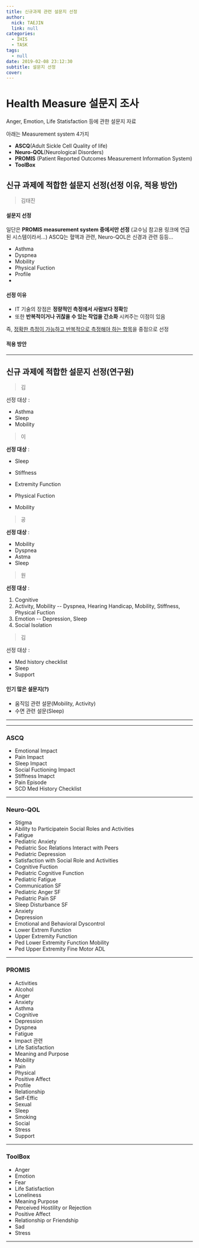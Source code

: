 ```yaml
---
title: 신규과제 관련 설문지 선정
author:
  nick: TAEJIN
  link: null
categories:
  - IHIS
  - TASK
tags:
  - null
date: 2019-02-08 23:12:30
subtitle: 설문지 선정
cover:
---
```

# Health Measure 설문지 조사

Anger, Emotion, Life Statisfaction 등에 관한 설문지 자료



아래는 Measurement system 4가지

- **ASCQ**(Adult Sickle Cell Quality of life)
- **Neuro-QOL**(Neurological Disorders)
- **PROMIS** (Patient Reported Outcomes Measurement Information System)
- **ToolBox**



## 신규 과제에 적합한 설문지 선정(선정 이유, 적용 방안)

> 김태진

#### 설문지 선정

일단은 **PROMIS measurement system 중에서만 선정** (교수님 참고용 링크에 언급된 시스템이라서...)
ASCQ는 혈액과 관련, Neuro-QOL은 신경과 관련 등등...



- Asthma
- Dyspnea
- Mobility
- Physical Fuction
- Profile
-



#### 선정 이유

- IT 기술의 장점은 **정량적인 측정에서 사람보다 정확**함
- 또한 **반복적이거나 귀찮을 수 있는 작업을 간소화** 시켜주는 이점이 있음



즉, <u>정확한 측정이 가능하고 반복적으로 측정해야 하는 항목</u>을 중점으로 선정



#### 적용 방안





------

## 신규 과제에 적합한 설문지 선정(연구원)

> 김

선정 대상 :

- Asthma
- Sleep
- Mobility



> 이

**선정 대상** :

- Sleep

- Stiffness
- Extremity Function
- Physical Fuction
- Mobility



> 공

**선정 대상** :

- Mobility
- Dyspnea
- Astma
-  Sleep



> 원

**선정 대상** :

1. Cognitive
2. Activity, Mobility
   -- Dyspnea, Hearing Handicap, Mobility, Stiffness, Physical Fuction
3. Emotion
   -- Depression, Sleep
4. Social Isolation



> 김

선정 대상 :

- Med history checklist
- Sleep
- Support



#### 인기 많은 설문지(?)

- 움직임 관련 설문(Mobility, Activity)
- 수면 관련 설문(Sleep)



------

------



### ASCQ

- Emotional Impact
- Pain Impact
- Sleep Impact
- Social Fuctioning Impact
- Stiffness Imapct
- Pain Episode
- SCD Med History Checklist



------

### Neuro-QOL

- Stigma
- Ability to Participatein Social Roles and Activities
- Fatigue
- Pediatric Anxiety
- Pediatric Soc Relations Interact with Peers
- Pediatric Depression
- Satisfaction with Social Role and Activities
- Cognitive Fuction
- Pediatric Cognitive Function
- Pediatric Fatigue
- Communication SF
- Pediatric Anger SF
- Pediatric Pain SF
- Sleep Disturbance SF
- Anxiety
- Depression
- Emotional and Behavioral Dyscontrol
- Lower Extrem Function
- Upper Extremity Function
- Ped Lower Extremity Function Mobility
- Ped Upper Extremity Fine Motor ADL



------

### PROMIS

- Activities
- Alcohol
- Anger
- Anxiety
- Asthma
- Cognitive
- Depression
- Dyspnea
- Fatigue
- Impact 관련
- Life Satisfaction
- Meaning and Purpose
- Mobility
- Pain
- Physical
- Positive Affect
- Profile
- Relationship
- Self-Effic
- Sexual
- Sleep
- Smoking
- Social
- Stress
- Support



------

### ToolBox

- Anger
- Emotion
- Fear
- Life Satisfaction
- Loneliness
- Meaning Purpose
- Perceived Hostility or Rejection
- Positive Affect
- Relationship or Friendship
- Sad
- Stress



------

<br><br><br>
